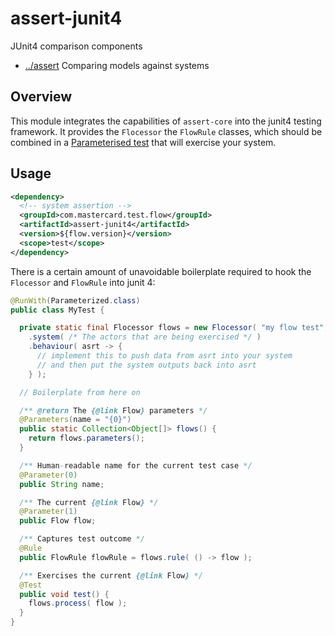 
<!-- title start -->

# assert-junit4

JUnit4 comparison components

 * [../assert](..) Comparing models against systems

<!-- title end -->

## Overview

This module integrates the capabilities of `assert-core` into the junit4 testing framework.
It provides the `Flocessor` the `FlowRule` classes, which should be combined in a [Parameterised test](https://github.com/junit-team/junit4/wiki/parameterized-tests) that will exercise your system.

## Usage

```xml
<dependency>
  <!-- system assertion -->
  <groupId>com.mastercard.test.flow</groupId>
  <artifactId>assert-junit4</artifactId>
  <version>${flow.version}</version>
  <scope>test</scope>
</dependency>
```

There is a certain amount of unavoidable boilerplate required to hook the `Flocessor` and `FlowRule` into junit 4:

```java
@RunWith(Parameterized.class)
public class MyTest {

  private static final Flocessor flows = new Flocessor( "my flow test", mySystemModel )
    .system( /* The actors that are being exercised */ )
    .behaviour( asrt -> {
      // implement this to push data from asrt into your system 
      // and then put the system outputs back into asrt
    } );

  // Boilerplate from here on

  /** @return The {@link Flow} parameters */
  @Parameters(name = "{0}")
  public static Collection<Object[]> flows() {
    return flows.parameters();
  }

  /** Human-readable name for the current test case */
  @Parameter(0)
  public String name;

  /** The current {@link Flow} */
  @Parameter(1)
  public Flow flow;

  /** Captures test outcome */
  @Rule
  public FlowRule flowRule = flows.rule( () -> flow );

  /** Exercises the current {@link Flow} */
  @Test
  public void test() {
    flows.process( flow );
  }
}
```
